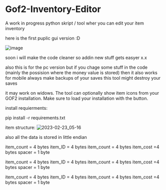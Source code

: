 # Gof2-Inventory-Editor
A work in progress python skript / tool wher you can edit your item inventory


here is the first puplic gui version :D


![image](https://github.com/Manni1000/Gof2-Inventory-Editor/assets/62727737/22d938ce-409b-44ee-8d20-539fdca8eedc)

soon i will make the code cleaner so addin new stuff gets easyer x.x

also this is for the pc version but if you chage some stuff in the code (mainly the possision where the money value is stored) then it also works for mobile
always make backups of your saves this tool might destroy your saves

it may work on widows.
The tool can optionally show item icons from your GOF2 installation. Make sure to load your installation with the button.





install requierments:

pip install -r requirements.txt


item structure:
![2023-02-23_05-16](https://user-images.githubusercontent.com/62727737/220820638-0e4d7bfe-f25a-426c-94fc-b5ac86af38ca.png)

also all the data is stored in little endian

item_count = 4 bytes
item_ID = 4 bytes
item_count = 4 bytes
item_cost =4 bytes
spacer = 1 byte

item_count = 4 bytes
item_ID = 4 bytes
item_count = 4 bytes
item_cost =4 bytes
spacer = 1 byte

item_count = 4 bytes
item_ID = 4 bytes
item_count = 4 bytes
item_cost =4 bytes
spacer = 1 byte
